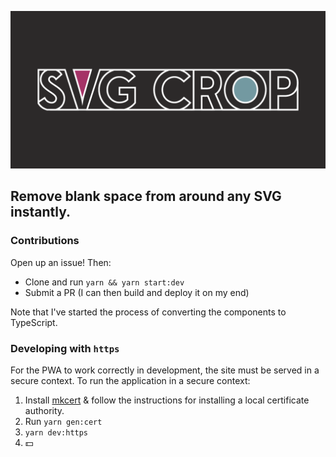 ![SVG Crop](src/images/twitter.png)

## Remove blank space from around any SVG instantly.

### Contributions

Open up an issue! Then:

- Clone and run `yarn && yarn start:dev` 
- Submit a PR (I can then build and deploy it on my end)

Note that I've started the process of converting the components to TypeScript.

### Developing with `https`
For the PWA to work correctly in development, the site must be served in a secure context.
To run the application in a secure context:
1. Install [mkcert](https://github.com/FiloSottile/mkcert) & follow the instructions for installing a local certificate authority.
2. Run `yarn gen:cert`
3. `yarn dev:https`
4. 💵